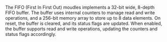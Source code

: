 
The FIFO (First In First Out) moudles implements a 32-bit wide, 8-depth FIFO buffer. The buffer uses internal counters to manage read and write operations,
and a 256-bit memory array to store up to 8 data elements. On reset, the buffer is cleared, and its status flags are updated. When enabled, the buffer supports read and write operations,
updating the counters and status flags accordingly.
